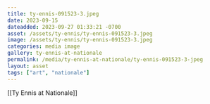 ```yaml
---
title: ty-ennis-091523-3.jpeg
date: 2023-09-15
dateadded: 2023-09-27 01:33:21 -0700
asset: /assets/ty-ennis/ty-ennis-091523-3.jpeg
image: /assets/ty-ennis/ty-ennis-091523-3.jpeg
categories: media image
gallery: ty-ennis-at-nationale
permalink: /media/ty-ennis-at-nationale/ty-ennis-091523-3-jpeg
layout: asset
tags: ["art", "nationale"]
--- 
```

[[Ty Ennis at Nationale]]
